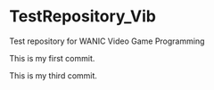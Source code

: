# TestRepository_Vib
Test repository for WANIC Video Game Programming

This is my first commit.

This is my third commit.
